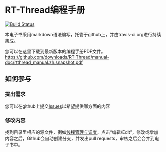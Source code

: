 # RT-Thread编程手册 #

[![Build Status](https://travis-ci.org/RT-Thread/manual-doc.png?branch=master)](https://travis-ci.org/RT-Thread/manual-doc)

本电子书采用markdown语法编写，托管于github上，并由travis-ci.org进行持续集成。

您可以在这里下载到最新版本的编程手册PDF文件。
<https://github.com/downloads/RT-Thread/manual-doc/rtthread_manual.zh.snapshot.pdf>

## 如何参与 ##

### 提出需求 ###

您可以在github上提交[Issues](https://github.com/RT-Thread/manual-doc/issues)以希望提供哪方面的内容

### 修改内容 ###

找到目录里相应的源文件，例如[线程管理与调度](https://github.com/RT-Thread/manual-doc/blob/master/zh/1chapters/02-chapter_thread.md)，点击“编辑/Edit”，修改或增加内容之后，Github会自动创建分支，并发出pull requests，审核之后会合并到电子书中。
